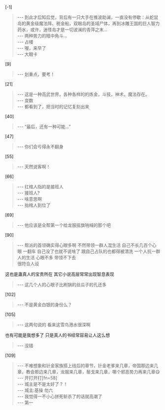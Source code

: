 
[-1] 
>--- 到此才后知后觉，背后有一只大手在推波助澜，一直没有停歇：从蛇鼠岛的黄金级魔法阵、税金船，双眼岛的圣域尸体，再到冰雕王国的巨人智力药水，或许，迷怪岛才是一切波澜的青萍之末…<br>
>--- 两种势力的暗中角斗…<br>
>--- 占楼<br>
>--- 喔，来早了<br>
>--- 大眼卡<br>

[9] 
>--- 划重点，要考！<br>

[21] 
>--- 这是一种高武世界，各种各样的的炼金，斗技，神术，魔法存在。<br>
>--- 变数<br>
>--- 都看到了，把当时的记忆复刻出来<br>

[40] 
>--- “最后，还有一种可能...”<br>

[47] 
>--- 你们会亏得永不翻身<br>

[55] 
>--- 天然说客啊！<br>

[66] 
>--- 扛棺人指的是接班人<br>
>--- 接班人?<br>
>--- 啥意思啊<br>
>--- 抬棺人到位了<br>

[69] 
>--- 他应该是全帮第一个给龙服摇旗呐喊的那个吧<br>

[90] 
>--- 帮派的首领确实得心眼多啊
不然带领一群人混生活
自己不长几百个心眼
一翻车
自己没了也就不说啥了
跟自己占队的也都得被清洗
一个人抗一群人的生活     心眼不多
带领不下去    
很符合人设

这也是蛊真人的宝贵所在
其它小说高层常常出现智息表现<br>
>--- 这几个人的心眼子比刷锅的丝瓜子的孔还多<br>

[102] 
>--- 不是黄金白银的身份么？<br>

[105] 
>--- 这两句说的
看来这雪鸟港水很深啊

也有可能是我想多了
只是真人的书经常容易让人这么想<br>
>--- 没错<br>

[109] 
>--- 不难想象和针金家族搭上线后的章节，针金老爹来几章，帝国那边来几章，教会那边来几章，龙服来几章，鬃戈来几章，哪个邪恶势力再来几章😋<br>
>--- 开打开打[fn=58]<br>
>--- 城主是不是太好了？！<br>
>--- 城主:基操 勿六<br>
>--- 我觉得一不小心拼死斩杀了的话就高潮了<br>
>--- 第一<br>
